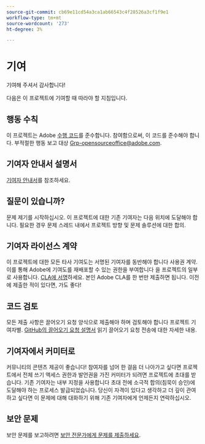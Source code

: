 ```yaml
---
source-git-commit: cb69e11cd54a3ca1ab66543c4f28526a3cf1f9e1
workflow-type: tm+mt
source-wordcount: '273'
ht-degree: 3%

---
```

# 기여

기여해 주셔서 감사합니다!

다음은 이 프로젝트에 기여할 때 따라야 할 지침입니다.

## 행동 수칙

이 프로젝트는 Adobe [수행 코드](code-of-conduct.md)를 준수합니다. 참여함으로써,
이 코드를 준수해야 합니다. 부적절한 행동 보고 대상
[Grp-opensourceoffice@adobe.com](mailto:Grp-opensourceoffice@adobe.com).

## 기여자 안내서 설명서

[기여자 안내서](https://experienceleague.adobe.com/docs/contributor/contributor-guide/introduction.html?lang=ko)를 참조하세요.

## 질문이 있습니까?

문제 제기를 시작하십시오. 이 프로젝트에 대한 기존 기여자는 다음 위치에 도달해야 합니다.
필요한 경우 문제 스레드 내에서 프로젝트 방향 및 문제 솔루션에 대한 합의.

## 기여자 라이선스 계약

이 프로젝트에 대한 모든 타사 기여도는 서명된 기여자를 동반해야 합니다
사용권 계약. 이를 통해 Adobe에 기여도를 재배포할 수 있는 권한을 부여합니다
을 프로젝트의 일부로 사용합니다. [CLA에 서명](https://opensource.adobe.com/cla.html)하세요. 본인
Adobe CLA를 한 번만 제출하면 됩니다. 이전에 제출한 적이 있다면,
가도 좋다!

## 코드 검토

모든 제출 사항은 끌어오기 요청 양식으로 제출해야 하며 검토해야 합니다
프로젝트 기여자별. [GitHub의 끌어오기 요청 설명서](https://docs.github.com/en/pull-requests/collaborating-with-pull-requests/proposing-changes-to-your-work-with-pull-requests/about-pull-requests) 읽기
끌어오기 요청 전송에 대한 자세한 내용.

<!--
Lastly, please follow the [pull request template](PULL_REQUEST_TEMPLATE.md) when
submitting a pull request!
-->

## 기여자에서 커미터로

커뮤니티의 콘텐츠 제공이 좋습니다! 참여자를 넘어 한 걸음 더 나아가고 싶다면
프로젝트에서 전체 쓰기 액세스 권한과 발언권을 가진 커미터가 되려면
프로젝트에 초대를 받습니다. 기존 기여자는 내부 지정을 사용합니다
초대 전에 소극적 합의(침묵이 승인)에 도달해야 하는 프로세스
발급되었습니다. 당신이 자격이 있다고 생각하고 더 깊이 관여하고 싶다면
이 문제에 대해 대화하기 위해 기존 기여자에게 언제든지 연락하십시오.

## 보안 문제

보안 문제를 보고하려면 [보안 전문가에게 문제를 제출하세요](https://helpx.adobe.com/kr/security/alertus.html).
